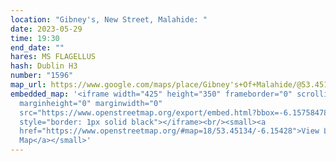 ```yaml
---
location: "Gibney's, New Street, Malahide: "
date: 2023-05-29
time: 19:30
end_date: ""
hares: MS FLAGELLUS
hash: Dublin H3
number: "1596"
map_url: https://www.google.com/maps/place/Gibney's+Of+Malahide/@53.451198,-6.1561514,17z/data=!3m1!4b1!4m6!3m5!1s0x48671a60edae051f:0x30fd702f6b4fb81c!8m2!3d53.451198!4d-6.1535711!16s%2Fg%2F1xgrmb_c
embedded_map: '<iframe width="425" height="350" frameborder="0" scrolling="no"
  marginheight="0" marginwidth="0"
  src="https://www.openstreetmap.org/export/embed.html?bbox=-6.157584786415101%2C53.44996650648998%2C-6.1509811878204355%2C53.45271061575827&amp;layer=mapnik"
  style="border: 1px solid black"></iframe><br/><small><a
  href="https://www.openstreetmap.org/#map=18/53.45134/-6.15428">View Larger
  Map</a></small>'
---
```

